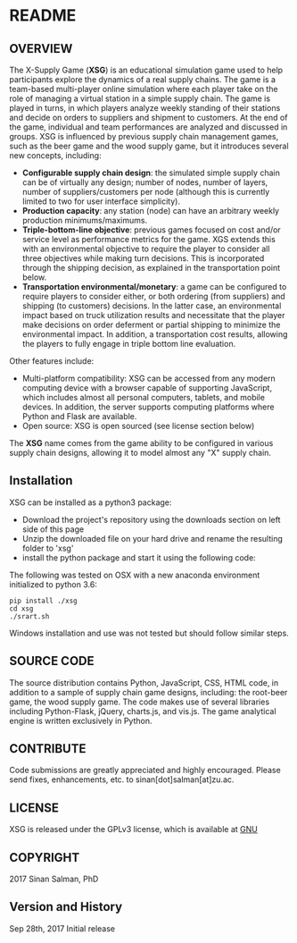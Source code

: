 # README #

## OVERVIEW ##
The X-Supply Game (**XSG**) is an educational simulation game used to help participants explore the dynamics of a real supply chains. The game is a team-based multi-player online simulation where each player take on the role of managing a virtual station in a simple supply chain. The game is played in turns, in which players analyze weekly standing of their stations and decide on orders to suppliers and shipment to customers. At the end of the game, individual and team performances are analyzed and discussed in groups.
XSG is influenced by previous supply chain management games, such as the beer game and the wood supply game, but it introduces several new concepts, including:

* **Configurable supply chain design**: the simulated simple supply chain can be of virtually any design; number of nodes, number of layers, number of suppliers/customers per node (although this is currently limited to two for user interface simplicity).
* **Production capacity**: any station (node) can have an arbitrary weekly production minimums/maximums.
* **Triple-bottom-line objective**: previous games focused on cost and/or service level as performance metrics for the game. XGS extends this with an environmental objective to require the player to consider all three objectives while making turn decisions. This is incorporated through the shipping decision, as explained in the transportation point below.
* **Transportation environmental/monetary**: a game can be configured to require players to consider either, or both ordering (from suppliers) and shipping (to customers) decisions. In the latter case, an environmental impact based on truck utilization results and necessitate that the player make decisions on order deferment or partial shipping to minimize the environmental impact. In addition, a transportation cost results, allowing the players to fully engage in triple bottom line evaluation.

Other features include:

* Multi-platform compatibility: XSG can be accessed from any modern computing device with a browser capable of supporting JavaScript, which includes almost all personal computers, tablets, and mobile devices. In addition, the server supports computing platforms where Python and Flask are available.
* Open source: XSG is open sourced (see license section below)

The **XSG** name comes from the game ability to be configured in various supply chain designs, allowing it to model almost any "X" supply chain.

## Installation ##
XSG can be installed as a python3 package:

* Download the project's repository using the downloads section on left side of this page
* Unzip the downloaded file on your hard drive and rename the resulting folder to 'xsg'
* install the python package and start it using the following code:

The following was tested on OSX with a new anaconda environment initialized to python 3.6:

```
pip install ./xsg
cd xsg
./srart.sh
```

Windows installation and use was not tested but should follow similar steps.

## SOURCE CODE ##
The source distribution contains Python, JavaScript, CSS, HTML code, in addition to a sample of supply chain game designs, including: the root-beer game, the wood supply game. The code makes use of several libraries including Python-Flask, jQuery, charts.js, and vis.js. The game analytical engine is written exclusively in Python.

## CONTRIBUTE	##
Code submissions are greatly appreciated and highly encouraged. Please send fixes, enhancements, etc. to sinan[dot]salman[at]zu.ac.

## LICENSE	##
XSG is released under the GPLv3 license, which is available at [GNU](https://www.gnu.org/licenses/gpl-3.0.en.html)

## COPYRIGHT	##
2017 Sinan Salman, PhD

## Version and History ##
Sep 28th, 2017		Initial release
